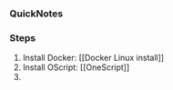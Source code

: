 ### QuickNotes


### Steps
1. Install Docker: [[Docker Linux install]]
2. Install OScript: [[OneScript]]
3. 